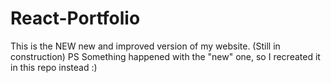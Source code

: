 # React-Portfolio
This is the NEW new and improved version of my website. (Still in construction)
PS Something happened with the "new" one, so I recreated it in this repo instead :)
